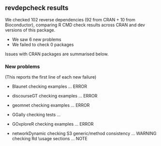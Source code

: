 ## revdepcheck results

We checked 102 reverse dependencies (92 from CRAN + 10 from Bioconductor), comparing R CMD check results across CRAN and dev versions of this package.

 * We saw 6 new problems
 * We failed to check 0 packages

Issues with CRAN packages are summarised below.

### New problems
(This reports the first line of each new failure)

* Blaunet
  checking examples ... ERROR

* discourseGT
  checking examples ... ERROR

* geomnet
  checking examples ... ERROR

* GGally
  checking tests ...

* GOxploreR
  checking examples ... ERROR

* networkDynamic
  checking S3 generic/method consistency ... WARNING
  checking Rd \usage sections ... NOTE

